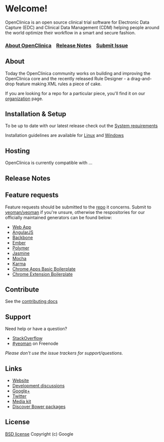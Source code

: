 # Welcome!

OpenClinica is an open source clinical trial software for Electronic Data Capture (EDC) and Clinical Data Management (CDM) helping people around the world optimize their workflow in a smart and secure fashion.


### [About OpenClinica](http://www.openclinica.com)&nbsp;&nbsp;&nbsp;&nbsp;[Release Notes](https://docs.openclinica.com/release-notes)&nbsp;&nbsp;&nbsp;&nbsp;[Submit Issue](https://community.openclinica.com/issue-tracker)


## About

Today the OpenClinica community works on building and improving the OpenClinica core and the recently released Rule Designer - a drag-and-drop feature making XML rules a piece of cake.  

If you are looking for a repo for a particular piece, you'll find it on our [organization](http://github.com/openclinica) page.


## Installation & Setup

To be up to date with our latest release check out the [System requirements](https://docs.openclinica.com/installation/system-requirements)

Installation guidelines are available for [Linux](https://docs.openclinica.com/installation/install-openclinica-3.3-linux) and [Windows](https://docs.openclinica.com/installation/install-openclinica-3.3-windows)  

## Hosting

OpenClinica is currently compatible with ...

## Release Notes



## Feature requests

Feature requests should be submitted to the [repo](https://github.com/yeoman) it concerns. Submit to [yeoman/yeoman](https://github.com/yeoman/yeoman/issues) if you're unsure, otherwise the respositories for our officially maintained generators can be found below:

* [Web App](https://github.com/yeoman/generator-webapp#readme)
* [AngularJS](https://github.com/yeoman/generator-angular#readme)
* [Backbone](https://github.com/yeoman/generator-backbone#readme)
* [Ember](https://github.com/yeoman/generator-ember#readme)
* [Polymer](https://github.com/yeoman/generator-polymer#readme)
* [Jasmine](https://github.com/yeoman/generator-jasmine#readme)
* [Mocha](https://github.com/yeoman/generator-mocha#readme)
* [Karma](https://github.com/yeoman/generator-karma#readme)
* [Chrome Apps Basic Boilerplate](https://github.com/yeoman/generator-chromeapp#readme)
* [Chrome Extension Boilerplate](https://github.com/yeoman/generator-chrome-extension#readme)


## Contribute

See the [contributing docs](contributing.md)


## Support

Need help or have a question?

- [StackOverflow](http://stackoverflow.com/questions/tagged/yeoman)
- [\#yeoman](http://webchat.freenode.net/?channels=yeoman) on Freenode

*Please don't use the issue trackers for support/questions.*


## Links

- [Website](http://yeoman.io)
- [Development discussions](https://github.com/yeoman/yeoman/issues)
- [Google+](https://plus.google.com/101063139999404044459/posts)
- [Twitter](https://twitter.com/yeoman)
- [Media kit](https://github.com/yeoman/yeoman.io/tree/master/media)
- [Discover Bower packages](http://bower.io/search)


 
## License

[BSD license](http://opensource.org/licenses/bsd-license.php)
Copyright (c) Google
